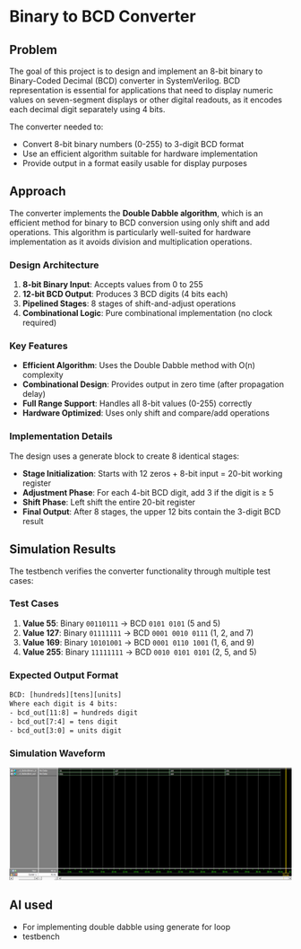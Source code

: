 # Binary to BCD Converter

## Problem

The goal of this project is to design and implement an 8-bit binary to Binary-Coded Decimal (BCD) converter in SystemVerilog. BCD representation is essential for applications that need to display numeric values on seven-segment displays or other digital readouts, as it encodes each decimal digit separately using 4 bits.

The converter needed to:
- Convert 8-bit binary numbers (0-255) to 3-digit BCD format
- Use an efficient algorithm suitable for hardware implementation
- Provide output in a format easily usable for display purposes

## Approach

The converter implements the **Double Dabble algorithm**, which is an efficient method for binary to BCD conversion using only shift and add operations. This algorithm is particularly well-suited for hardware implementation as it avoids division and multiplication operations.

### Design Architecture

1. **8-bit Binary Input**: Accepts values from 0 to 255
2. **12-bit BCD Output**: Produces 3 BCD digits (4 bits each)
3. **Pipelined Stages**: 8 stages of shift-and-adjust operations
4. **Combinational Logic**: Pure combinational implementation (no clock required)

### Key Features

- **Efficient Algorithm**: Uses the Double Dabble method with O(n) complexity
- **Combinational Design**: Provides output in zero time (after propagation delay)
- **Full Range Support**: Handles all 8-bit values (0-255) correctly
- **Hardware Optimized**: Uses only shift and compare/add operations

### Implementation Details

The design uses a generate block to create 8 identical stages:
- **Stage Initialization**: Starts with 12 zeros + 8-bit input = 20-bit working register
- **Adjustment Phase**: For each 4-bit BCD digit, add 3 if the digit is ≥ 5
- **Shift Phase**: Left shift the entire 20-bit register
- **Final Output**: After 8 stages, the upper 12 bits contain the 3-digit BCD result

## Simulation Results

The testbench verifies the converter functionality through multiple test cases:

### Test Cases

1. **Value 55**: Binary `00110111` → BCD `0101 0101` (5 and 5)
2. **Value 127**: Binary `01111111` → BCD `0001 0010 0111` (1, 2, and 7)
3. **Value 169**: Binary `10101001` → BCD `0001 0110 1001` (1, 6, and 9)
4. **Value 255**: Binary `11111111` → BCD `0010 0101 0101` (2, 5, and 5)

### Expected Output Format

```
BCD: [hundreds][tens][units]
Where each digit is 4 bits:
- bcd_out[11:8] = hundreds digit
- bcd_out[7:4] = tens digit  
- bcd_out[3:0] = units digit
```

### Simulation Waveform

![Simulation Waveform](binary_to_bcd_tb_waveform.png)

## AI used
- For implementing double dabble using generate for loop
- testbench
